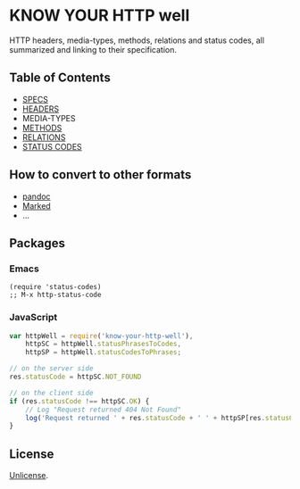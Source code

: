 # KNOW YOUR HTTP well

HTTP headers, media-types, methods, relations and status codes, all summarized and linking to their specification.

## Table of Contents

- [SPECS](specs.md)
- [HEADERS](headers.md)
- MEDIA-TYPES
- [METHODS](methods.md)
- [RELATIONS](relations.md)
- [STATUS CODES](status-codes.md)

## How to convert to other formats

* [pandoc](http://johnmacfarlane.net/pandoc/)
* [Marked](http://markedapp.com/)
* ...

## Packages

### Emacs

```emacs
(require 'status-codes)
;; M-x http-status-code
```

### JavaScript

```javascript
var httpWell = require('know-your-http-well'),
    httpSC = httpWell.statusPhrasesToCodes,
    httpSP = httpWell.statusCodesToPhrases;

// on the server side
res.statusCode = httpSC.NOT_FOUND

// on the client side
if (res.statusCode !== httpSC.OK) {
    // Log "Request returned 404 Not Found"
    log('Request returned ' + res.statusCode + ' ' + httpSP[res.statusCode]);
}
```

## License

[Unlicense](http://unlicense.org/).
